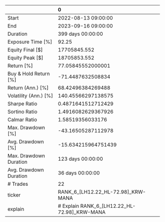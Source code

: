 |                        | 0                                            |
|:-----------------------|:---------------------------------------------|
| Start                  | 2022-08-13 09:00:00                          |
| End                    | 2023-09-16 09:00:00                          |
| Duration               | 399 days 00:00:00                            |
| Exposure Time [%]      | 92.25                                        |
| Equity Final [$]       | 17705845.552                                 |
| Equity Peak [$]        | 18705853.552                                 |
| Return [%]             | 77.05845552000001                            |
| Buy & Hold Return [%]  | -71.4487632508834                            |
| Return (Ann.) [%]      | 68.42496384269488                            |
| Volatility (Ann.) [%]  | 140.45566297138575                           |
| Sharpe Ratio           | 0.4871641512712429                           |
| Sortino Ratio          | 1.4916082629367926                           |
| Calmar Ratio           | 1.58519356033176                             |
| Max. Drawdown [%]      | -43.16505287112978                           |
| Avg. Drawdown [%]      | -15.634215964751439                          |
| Max. Drawdown Duration | 123 days 00:00:00                            |
| Avg. Drawdown Duration | 36 days 00:00:00                             |
| # Trades               | 22                                           |
| ticker                 | RANK_6_[LH12.22_HL-72.98]_KRW-MANA           |
| explain                | # Explain RANK_6_[LH12.22_HL-72.98]_KRW-MANA |